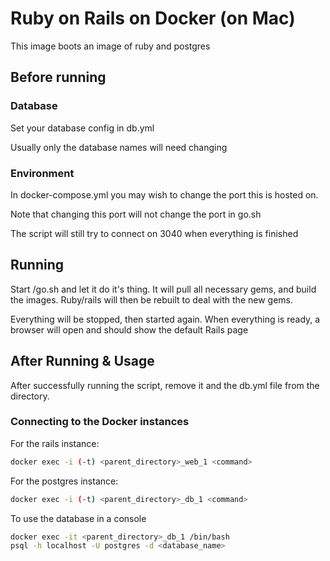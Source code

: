 # Ruby on Rails on Docker (on Mac)

This image boots an image of ruby and postgres

## Before running

### Database

Set your database config in db.yml

Usually only the database names will need changing

### Environment

In docker-compose.yml you may wish to change the port this is hosted on.

Note that changing this port will not change the port in go.sh

The script will still try to connect on 3040 when everything is finished

## Running

Start /go.sh and let it do it's thing. It will pull all necessary gems, and build the images. Ruby/rails will then be rebuilt to deal with the new gems.

Everything will be stopped, then started again. When everything is ready, a browser will open and should show the default Rails page

## After Running & Usage

After successfully running the script, remove it and the db.yml file from the directory.

### Connecting to the Docker instances

For the rails instance:
```bash
docker exec -i (-t) <parent_directory>_web_1 <command>
```

For the postgres instance:
```bash
docker exec -i (-t) <parent_directory>_db_1 <command>
```

To use the database in a console
```bash
docker exec -it <parent_directory>_db_1 /bin/bash
psql -h localhost -U postgres -d <database_name>
```
